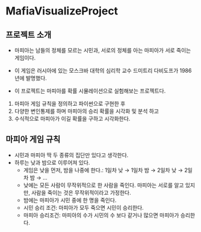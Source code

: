 # MafiaVisualizeProject

## 프로젝트 소개
* 마피아는 남들의 정체를 모르는 시민과, 서로의 정체를 아는 마피아가 서로 죽이는 게임이다.
* 이 게임은 러시아에 있는 모스크바 대학의 심리학 교수 드미트리 다비도프가 1986년에 발명했다.

* 이 프로젝트는 마피아를 확률 시뮬레이션으로 실험해보는 프로젝트다.

1. 마피아 게임 규칙을 정의하고 파이썬으로 구현한 후
2. 다양한 변인통제를 하며 마피아의 승리 확률을 시각화 및 분석 하고
3. 수식적으로 마피아가 이길 확률을 구하고 시각화한다.



## 마피아 게임 규칙
* 시민과 마피아 딱 두 종류의 집단만 있다고 생각한다.
* 하루는 낮과 밤으로 이루어져 있다.
    * 게임은 낮을 먼저, 밤을 나중에 한다.: 1일차 낮 → 1일차 밤 → 2일차 낮 → 2일차 밤 → ... 
    * 낮에는 모든 사람이 무작위적으로 한 사람을 죽인다. 마피아는 서로를 알고 있지만, 사람을 죽이는 것은 무작위적이라고 가정한다.
    * 밤에는 마피아가 시민 중에 한 명을 죽인다.
    * 시민 승리 조건: 마피아가 모두 죽으면 시민이 승리한다.
    * 마피아 승리조건: 마피아의 수가 시민의 수 보다 같거나 많으면 마피아가 승리한다.
